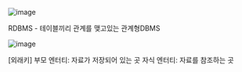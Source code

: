 
![image](https://github.com/tnduf6864/TIL/assets/66365553/8aaec866-38e7-4fbd-af9f-72edfe73ebc9)

RDBMS - 테이블끼리 관계를 맺고있는 관계형DBMS

![image](https://github.com/tnduf6864/TIL/assets/66365553/600191a7-d5c0-4ce9-abcc-9b2b6885154d)

[외래키]
부모 엔터티: 자료가 저장되어 있는 곳
자식 엔터티: 자료를 참조하는 곳

